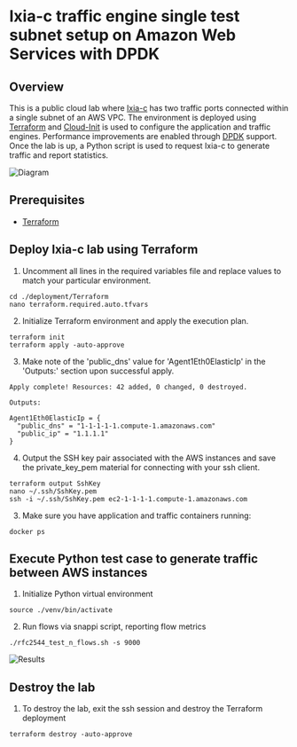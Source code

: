 # Ixia-c traffic engine single test subnet setup on Amazon Web Services with DPDK

## Overview
This is a public cloud lab where [Ixia-c](https://github.com/open-traffic-generator/ixia-c) has two traffic ports connected within a single subnet of an AWS VPC.
The environment is deployed using [Terraform](https://www.terraform.io/) and [Cloud-Init](https://cloud-init.io/) is used to configure the application and traffic engines.
Performance improvements are enabled through [DPDK](https://www.dpdk.org/) support.
Once the lab is up, a Python script is used to request Ixia-c to generate traffic and report statistics.

![Diagram](./diagram.png)

## Prerequisites

* [Terraform](https://www.terraform.io/)


## Deploy Ixia-c lab using Terraform

1. Uncomment all lines in the required variables file and replace values to match your particular environment.

```
cd ./deployment/Terraform
nano terraform.required.auto.tfvars
```

2. Initialize Terraform environment and apply the execution plan.
 
```
terraform init
terraform apply -auto-approve
```

3. Make note of the 'public_dns' value for 'Agent1Eth0ElasticIp' in the 'Outputs:' section upon successful apply.

```
Apply complete! Resources: 42 added, 0 changed, 0 destroyed.

Outputs:

Agent1Eth0ElasticIp = {
  "public_dns" = "1-1-1-1-1.compute-1.amazonaws.com"
  "public_ip" = "1.1.1.1"
}
```

4. Output the SSH key pair associated with the AWS instances and save the private_key_pem material for connecting with your ssh client.

```
terraform output SshKey
nano ~/.ssh/SshKey.pem
ssh -i ~/.ssh/SshKey.pem ec2-1-1-1-1.compute-1.amazonaws.com
```

3. Make sure you have application and traffic containers running:

```
docker ps
```

## Execute Python test case to generate traffic between AWS instances

1. Initialize Python virtual environment

```
source ./venv/bin/activate
```

2. Run flows via snappi script, reporting flow metrics

```Shell
./rfc2544_test_n_flows.sh -s 9000
```

![Results](./results.png)

## Destroy the lab

1. To destroy the lab, exit the ssh session and destroy the Terraform deployment

```
terraform destroy -auto-approve
```